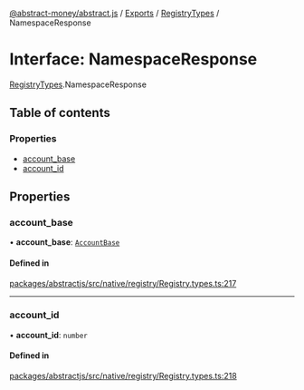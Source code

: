 [@abstract-money/abstract.js](../README.md) / [Exports](../modules.md) / [RegistryTypes](../modules/RegistryTypes.md) / NamespaceResponse

# Interface: NamespaceResponse

[RegistryTypes](../modules/RegistryTypes.md).NamespaceResponse

## Table of contents

### Properties

- [account\_base](RegistryTypes.NamespaceResponse.md#account_base)
- [account\_id](RegistryTypes.NamespaceResponse.md#account_id)

## Properties

### account\_base

• **account\_base**: [`AccountBase`](RegistryTypes.AccountBase.md)

#### Defined in

[packages/abstractjs/src/native/registry/Registry.types.ts:217](https://github.com/Abstract-OS/abstract.js/blob/c46b309/packages/abstractjs/src/native/registry/Registry.types.ts#L217)

___

### account\_id

• **account\_id**: `number`

#### Defined in

[packages/abstractjs/src/native/registry/Registry.types.ts:218](https://github.com/Abstract-OS/abstract.js/blob/c46b309/packages/abstractjs/src/native/registry/Registry.types.ts#L218)
